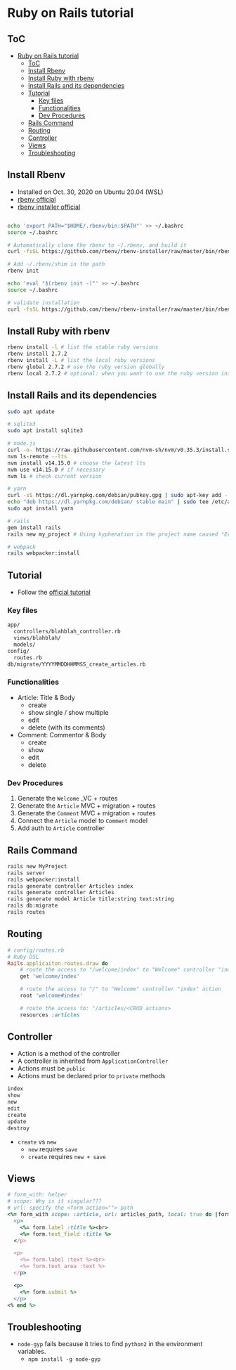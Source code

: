 # Ruby on Rails tutorial

## ToC

- [Ruby on Rails tutorial](#ruby-on-rails-tutorial)
  - [ToC](#toc)
  - [Install Rbenv](#install-rbenv)
  - [Install Ruby with rbenv](#install-ruby-with-rbenv)
  - [Install Rails and its dependencies](#install-rails-and-its-dependencies)
  - [Tutorial](#tutorial)
    - [Key files](#key-files)
    - [Functionalities](#functionalities)
    - [Dev Procedures](#dev-procedures)
  - [Rails Command](#rails-command)
  - [Routing](#routing)
  - [Controller](#controller)
  - [Views](#views)
  - [Troubleshooting](#troubleshooting)

## Install Rbenv

- Installed on Oct. 30, 2020 on Ubuntu 20.04 (WSL)
- [rbenv official](https://github.com/rbenv/rbenv)
- [rbenv installer official](https://github.com/rbenv/rbenv-installer)

```sh

echo 'export PATH="$HOME/.rbenv/bin:$PATH"' >> ~/.bashrc
source ~/.bashrc

# Automatically clone the rbenv to ~/.rbenv, and build it
curl -fsSL https://github.com/rbenv/rbenv-installer/raw/master/bin/rbenv-installer | bash

# Add ~/.rbenv/shim in the path
rbenv init

echo 'eval "$(rbenv init -)"' >> ~/.bashrc
source ~/.bashrc

# validate installation
curl -fsSL https://github.com/rbenv/rbenv-installer/raw/master/bin/rbenv-doctor | bash
```

## Install Ruby with rbenv

```sh
rbenv install -l # list the stable ruby versions
rbenv install 2.7.2
rbenv install -L # list the local ruby versions
rbenv global 2.7.2 # use the ruby version globally
rbenv local 2.7.2 # optional: when you want to use the ruby version inside the specific dir only
```

## Install Rails and its dependencies

```sh
sudo apt update

# sqlite3
sudo apt install sqlite3

# node.js
curl -o- https://raw.githubusercontent.com/nvm-sh/nvm/v0.35.3/install.sh | bash
nvm ls-remote --lts
nvm install v14.15.0 # choose the latest lts
nvm use v14.15.0 # if necessary
nvm ls # check current version

# yarn
curl -sS https://dl.yarnpkg.com/debian/pubkey.gpg | sudo apt-key add -
echo "deb https://dl.yarnpkg.com/debian/ stable main" | sudo tee /etc/apt/sources.list.d/yarn.list
sudo apt install yarn

# rails
gem install rails
rails new my_project # Using hyphenation in the project name caused "Errno::EACCES: Permission denied @ rb_file_s_rename"

# webpack
rails webpacker:install
```

## Tutorial

- Follow the [official tutorial](https://guides.rubyonrails.org/getting_started.html)

### Key files

```sh
app/
  controllers/blahblah_controller.rb
  views/blahblah/
  models/
config/
  routes.rb
db/migrate/YYYYMMDDHHMMSS_create_articles.rb
```

### Functionalities

- Article: Title & Body
  - create
  - show single / show multiple
  - edit
  - delete (with its comments)
- Comment: Commentor & Body
  - create
  - show
  - edit
  - delete

### Dev Procedures

1. Generate the `Welcome` \_VC + routes
1. Generate the `Article` MVC + migration + routes
1. Generate the `Comment` MVC + migration + routes
1. Connect the `Article` model to `Comment` model
1. Add auth to `Article` controller

## Rails Command

```sh
rails new MyProject
rails server
rails webpacker:install
rails generate controller Articles index
rails generate controller Articles
rails generate model Article title:string text:string
rails db:migrate
rails routes

```

## Routing

```rb
# config/routes.rb
# Ruby DSL
Rails.applicaiton.routes.draw do
    # route the access to "/welcome/index" to "Welcome" controller "index" action
    get 'welcome/index'

    # route the access to "/" to "Welcome" controller "index" action
    root 'welcome#index'

    # route the access to: "/articles/<CRUD actions>
    resources :articles


```

## Controller

- Action is a method of the controller
- A controller is inherited from `ApplicationController`
- Actions must be `public`
- Actions must be declared prior to `private` methods

```ruby
index
show
new
edit
create
update
destroy
```

- `create` vs `new`
  - `new` requires `save`
  - `create` requires `new + save`

## Views

```ruby
# form_with: helper
# scope: Why is it singular???
# url: specify the <form action=""> path
<%= form_with scope: :article, url: articles_path, local: true do |form| %>
  <p>
    <%= form.label :title %><br>
    <%= form.text_field :title %>
  </p>

  <p>
    <%= form.label :text %><br>
    <%= form.text_area :text %>
  </p>

  <p>
    <%= form.submit %>
  </p>
<% end %>

```

## Troubleshooting

- `node-gyp` fails because it tries to find `python2` in the environment variables.
  - `npm install -g node-gyp`
